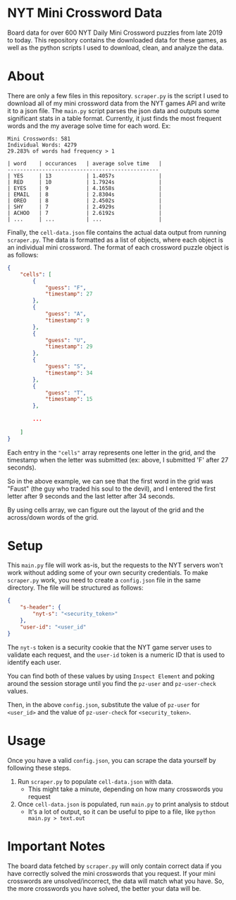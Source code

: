 # NYT Mini Crossword Data

Board data for over 600 NYT Daily Mini Crossword puzzles from late 2019 to today. This repository contains the downloaded data for these games, as well as the python scripts I used to download, clean, and analyze the data.

# About

There are only a few files in this repository. `scraper.py` is the script I used to download all of my mini crossword data from the NYT games API and write it to a json file. The `main.py` script parses the json data and outputs some significant stats in a table format. Currently, it just finds the most frequent words and the my average solve time for each word. Ex:

```
Mini Crosswords: 581
Individual Words: 4279
29.283% of words had frequency > 1

| word    | occurances   | average solve time   |
------------------------------------------------
| YES     | 13           | 1.4057s              |
| RED     | 10           | 1.7924s              |
| EYES    | 9            | 4.1658s              |
| EMAIL   | 8            | 2.8304s              |
| OREO    | 8            | 2.4502s              |
| SHY     | 7            | 2.4929s              |
| ACHOO   | 7            | 2.6192s              |
| ...     | ...          | ...                  |
```


Finally, the `cell-data.json` file contains the actual data output from running `scraper.py`. The data is formatted as a list of objects, where each object is an individual mini crossword. The format of each crossword puzzle object is as follows: 

```json
{
    "cells": [
        {
            "guess": "F",
            "timestamp": 27
        },
        {
            "guess": "A",
            "timestamp": 9
        },
        {
            "guess": "U",
            "timestamp": 29
        },
        {
            "guess": "S",
            "timestamp": 34
        },
        {
            "guess": "T",
            "timestamp": 15
        },
        
        ...
        
    ]
}
```

Each entry in the `"cells"` array represents one letter in the grid, and the timestamp when the letter was submitted (ex: above, I submitted 'F' after 27 seconds). 

So in the above example, we can see that the first word in the grid was "Faust" (the guy who traded his soul to the devil), and I entered the first letter after 9 seconds and the last letter after 34 seconds. 

By using cells array, we can figure out the layout of the grid and the across/down words of the grid.

# Setup

This `main.py` file will work as-is, but the requests to the NYT servers won't work without adding some of your own security credentials. To make `scraper.py` work, you need to create a `config.json` file in the same directory. The file will be structured as follows:

```json
{
    "s-header": {
        "nyt-s": "<security_token>"
    },
    "user-id": "<user_id" 
}
```

The `nyt-s` token is a security cookie that the NYT game server uses to validate each request, and the `user-id` token is a numeric ID that is used to identify each user. 

You can find both of these values by using `Inspect Element` and poking around the session storage until you find the `pz-user` and `pz-user-check` values. 

Then, in the above `config.json`, substitute the value of `pz-user` for `<user_id>` and the value of `pz-user-check` for `<security_token>`.

# Usage

Once you have a valid `config.json`, you can scrape the data yourself by following these steps. 

1. Run `scraper.py` to populate `cell-data.json` with data. 
    - This might take a minute, depending on how many crosswords you request
3. Once `cell-data.json` is populated, run `main.py` to print analysis to stdout
    - It's a lot of output, so it can be useful to pipe to a file, like `python main.py > text.out`

# Important Notes

The board data fetched by `scraper.py` will only contain correct data if you have correctly solved the mini crosswords that you request. If your mini crosswords are unsolved/incorrect, the data will match what you have. So, the more crosswords you have solved, the better your data will be. 
